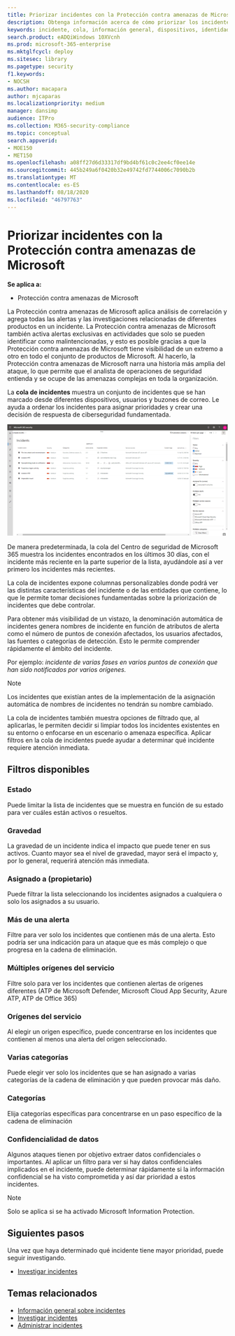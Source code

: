 ```yaml
---
title: Priorizar incidentes con la Protección contra amenazas de Microsoft
description: Obtenga información acerca de cómo priorizar los incidentes de la cola de incidentes con la Protección contra amenazas de Microsoft
keywords: incidente, cola, información general, dispositivos, identidades, usuarios, buzón, correo electrónico, incidentes
search.product: eADQiWindows 10XVcnh
ms.prod: microsoft-365-enterprise
ms.mktglfcycl: deploy
ms.sitesec: library
ms.pagetype: security
f1.keywords:
- NOCSH
ms.author: macapara
author: mjcaparas
ms.localizationpriority: medium
manager: dansimp
audience: ITPro
ms.collection: M365-security-compliance
ms.topic: conceptual
search.appverid:
- MOE150
- MET150
ms.openlocfilehash: a08ff27d6d33317df9bd4bf61c0c2ee4cf0ee14e
ms.sourcegitcommit: 445b249a6f0420b32e49742fd7744006c7090b2b
ms.translationtype: MT
ms.contentlocale: es-ES
ms.lasthandoff: 08/18/2020
ms.locfileid: "46797763"
---
```

# <a name="prioritize-incidents-in-microsoft-threat-protection"></a>Priorizar incidentes con la Protección contra amenazas de Microsoft

**Se aplica a:**
- Protección contra amenazas de Microsoft



La Protección contra amenazas de Microsoft aplica análisis de correlación y agrega todas las alertas y las investigaciones relacionadas de diferentes productos en un incidente. La Protección contra amenazas de Microsoft también activa alertas exclusivas en actividades que solo se pueden identificar como malintencionadas, y esto es posible gracias a que la Protección contra amenazas de Microsoft tiene visibilidad de un extremo a otro en todo el conjunto de productos de Microsoft. Al hacerlo, la Protección contra amenazas de Microsoft narra una historia más amplia del ataque, lo que permite que el analista de operaciones de seguridad entienda y se ocupe de las amenazas complejas en toda la organización.


La **cola de incidentes** muestra un conjunto de incidentes que se han marcado desde diferentes dispositivos, usuarios y buzones de correo. Le ayuda a ordenar los incidentes para asignar prioridades y crear una decisión de respuesta de ciberseguridad fundamentada.


![Imagen de cola de incidentes](../../media/incidents-queue.png) 

De manera predeterminada, la cola del Centro de seguridad de Microsoft 365 muestra los incidentes encontrados en los últimos 30 días, con el incidente más reciente en la parte superior de la lista, ayudándole así a ver primero los incidentes más recientes.

La cola de incidentes expone columnas personalizables donde podrá ver las distintas características del incidente o de las entidades que contiene, lo que le permite tomar decisiones fundamentadas sobre la priorización de incidentes que debe controlar.

Para obtener más visibilidad de un vistazo, la denominación automática de incidentes genera nombres de incidente en función de atributos de alerta como el número de puntos de conexión afectados, los usuarios afectados, las fuentes o categorías de detección. Esto le permite comprender rápidamente el ámbito del incidente.

Por ejemplo: *incidente de varias fases en varios puntos de conexión que han sido notificados por varios orígenes.*

> [!NOTE]
> Los incidentes que existían antes de la implementación de la asignación automática de nombres de incidentes no tendrán su nombre cambiado.

La cola de incidentes también muestra opciones de filtrado que, al aplicarlas, le permiten decidir si limpiar todos los incidentes existentes en su entorno o enfocarse en un escenario o amenaza específica. Aplicar filtros en la cola de incidentes puede ayudar a determinar qué incidente requiere atención inmediata. 

## <a name="available-filters"></a>Filtros disponibles

### <a name="status"></a>Estado
Puede limitar la lista de incidentes que se muestra en función de su estado para ver cuáles están activos o resueltos.

### <a name="severity"></a>Gravedad
La gravedad de un incidente indica el impacto que puede tener en sus activos. Cuanto mayor sea el nivel de gravedad, mayor será el impacto y, por lo general, requerirá atención más inmediata. 

### <a name="assigned-to-owner"></a>Asignado a (propietario)
Puede filtrar la lista seleccionando los incidentes asignados a cualquiera o solo los asignados a su usuario.

### <a name="multiple-alerts"></a>Más de una alerta 
Filtre para ver solo los incidentes que contienen más de una alerta. Esto podría ser una indicación para un ataque que es más complejo o que progresa en la cadena de eliminación. 


### <a name="multiple-service-sources"></a>Múltiples orígenes del servicio 
Filtre solo para ver los incidentes que contienen alertas de orígenes diferentes (ATP de Microsoft Defender, Microsoft Cloud App Security, Azure ATP, ATP de Office 365)
### <a name="service-sources"></a>Orígenes del servicio
Al elegir un origen específico, puede concentrarse en los incidentes que contienen al menos una alerta del origen seleccionado. 

### <a name="multiple-categories"></a>Varias categorías 
Puede elegir ver solo los incidentes que se han asignado a varias categorías de la cadena de eliminación y que pueden provocar más daño. 

### <a name="categories"></a>Categorías
Elija categorías específicas para concentrarse en un paso específico de la cadena de eliminación

### <a name="data-sensitivity"></a>Confidencialidad de datos
Algunos ataques tienen por objetivo extraer datos confidenciales o importantes. Al aplicar un filtro para ver si hay datos confidenciales implicados en el incidente, puede determinar rápidamente si la información confidencial se ha visto comprometida y así dar prioridad a estos incidentes.

>[!NOTE]
>Solo se aplica si se ha activado Microsoft Information Protection. 


## <a name="next-steps"></a>Siguientes pasos
Una vez que haya determinado qué incidente tiene mayor prioridad, puede seguir investigando.
- [Investigar incidentes](investigate-incidents.md)


## <a name="related-topics"></a>Temas relacionados
- [Información general sobre incidentes](incidents-overview.md)
- [Investigar incidentes](investigate-incidents.md)
- [Administrar incidentes](manage-incidents.md)
